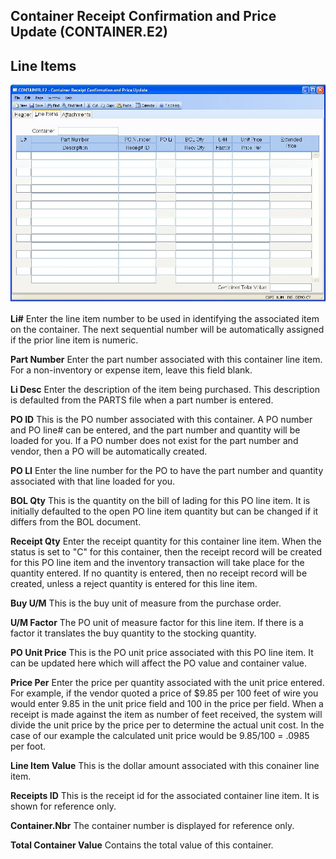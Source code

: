 ##  Container Receipt Confirmation and Price Update (CONTAINER.E2)

<PageHeader />

##  Line Items

![](./CONTAINER-E2-2.jpg)

**Li#** Enter the line item number to be used in identifying the associated
item on the container. The next sequential number will be automatically
assigned if the prior line item is numeric.  
  
**Part Number** Enter the part number associated with this container line
item. For a non-inventory or expense item, leave this field blank.  
  
**Li Desc** Enter the description of the item being purchased. This
description is defaulted from the PARTS file when a part number is entered.  
  
**PO ID** This is the PO number associated with this container. A PO number
and PO line# can be entered, and the part number and quantity will be loaded
for you. If a PO number does not exist for the part number and vendor, then a
PO will be automatically created.  
  
**PO LI** Enter the line number for the PO to have the part number and
quantity associated with that line loaded for you.  
  
**BOL Qty** This is the quantity on the bill of lading for this PO line item.
It is initially defaulted to the open PO line item quantity but can be changed
if it differs from the BOL document.  
  
**Receipt Qty** Enter the receipt quantity for this container line item. When
the status is set to "C" for this container, then the receipt record will be
created for this PO line item and the inventory transaction will take place
for the quantity entered. If no quantity is entered, then no receipt record
will be created, unless a reject quantity is entered for this line item.  
  
**Buy U/M** This is the buy unit of measure from the purchase order.  
  
**U/M Factor** The PO unit of measure factor for this line item. If there is a
factor it translates the buy quantity to the stocking quantity.  
  
**PO Unit Price** This is the PO unit price associated with this PO line item.
It can be updated here which will affect the PO value and container value.  
  
**Price Per** Enter the price per quantity associated with the unit price
entered. For example, if the vendor quoted a price of $9.85 per 100 feet of
wire you would enter 9.85 in the unit price field and 100 in the price per
field. When a receipt is made against the item as number of feet received, the
system will divide the unit price by the price per to determine the actual
unit cost. In the case of our example the calculated unit price would be
9.85/100 = .0985 per foot.  
  
**Line Item Value** This is the dollar amount associated with this conainer
line item.  
  
**Receipts ID** This is the receipt id for the associated container line item.
It is shown for reference only.  
  
**Container.Nbr** The container number is displayed for reference only.  
  
**Total Container Value** Contains the total value of this container.  
  
  
<badge text= "Version 8.10.57" vertical="middle" />

<PageFooter />